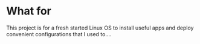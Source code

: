# What for

This project is for a fresh started Linux OS to install useful apps and deploy convenient configurations that I used to....